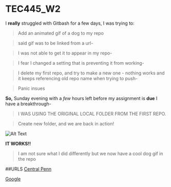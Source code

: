 # TEC445_W2
I **really** struggled with Gitbash for a few days, I was trying to:
>Add an animated gif of a dog to my repo

>said gif was to be linked from a url-

>I was not able to get it to appear in my repo-

>I fear I changed a setting that is preventing it from working-

>I delete my first repo, and try to make a new one - nothing works and it keeps referencing old repo name when trying to push-

>Panic insues

**So,** Sunday evening with a *few* hours left before my assignment is **due** I have a breakthrough-

>I WAS USING THE ORIGINAL LOCAL FOLDER FROM THE FIRST REPO.

>Create new folder, and we are back in action!

![Alt Text](https://media.giphy.com/media/hcZZmrMHsUSNG/giphy.gif)

**IT WORKS!!**

>I am not sure what I did differently but we now have a cool dog gif in the repo

##URLS
[Central Penn](https://centralpenn.edu)

[Google](https://google.com)
